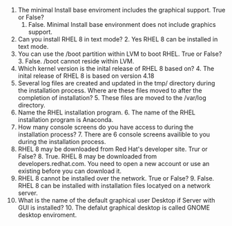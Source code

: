 1. The minimal Install base enviroment includes the graphical support. True or False?
    1. False. Minimal Install base environment does not include graphics support.
2. Can you install RHEL 8 in text mode?
    2. Yes RHEL 8 can be installed in text mode.
3. You can use the /boot partition within LVM to boot RHEL. True or False?
    3. False. /boot cannot reside within LVM.
4. Which kernel version is the inital release of RHEL 8 based on?
    4. The inital release of RHEL 8 is based on version 4.18
5. Several log files are created and updated in the tmp/ directory during the installation process. Where are these files moved to after the completion of installation?
    5. These files are moved to the /var/log directory.
6. Name the RHEL installation program.
    6. The name of the RHEL installation program is Anaconda.
7. How many console screens do you have access to during the installation process?
    7. There are 6 console screens availible to you during the installation process.
8. RHEL 8 may be downloaded from Red Hat's developer site. Trur or False?
    8. True. RHEL 8 may be downloaded from developers.redhat.com. You need to open a new account or use an existing before you can download it.
9. RHEL 8 cannot be installed over the network. True or False?
    9. False. RHEL 8 can be installed with installation files locatyed on a network server.
10. What is the name of the default graphical user Desktop if Server with GUI is installed?
    10. The defalut graphical desktop is called GNOME desktop enviroment.